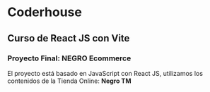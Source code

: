 # Coderhouse
## Curso de React JS con Vite
### Proyecto Final: NEGRO Ecommerce

El proyecto está basado en JavaScript con React JS, utilizamos los contenidos de la Tienda Online: <b>Negro TM</b>
